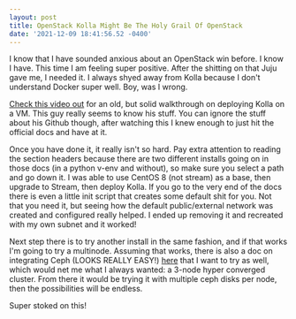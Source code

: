 ```yaml
--- 
layout: post 
title: OpenStack Kolla Might Be The Holy Grail Of OpenStack 
date: '2021-12-09 18:41:56.52 -0400' 
--- 
```

I know that I have sounded anxious about an OpenStack win before. I know I have. This time I am feeling super 
positive. After the shitting on that Juju gave me, I needed it. I always shyed away from Kolla because I don't 
understand Docker super well. Boy, was I wrong.

[Check this video out](https://www.youtube.com/watch?v=9chL31_ViVI) for an old, but solid walkthrough on 
deploying Kolla on a VM. This guy really seems to know his stuff. You can ignore the stuff about his Github 
though, after watching this I knew enough to just hit the official docs and have at it. 

Once you have done it, it really isn't so hard. Pay extra attention to reading the section headers because there 
are two different installs going on in those docs (in a python v-env and without), so make sure you select a 
path and go down it. I was able to use CentOS 8 (not stream) as a base, then upgrade to Stream, then deploy 
Kolla. If you go to the very end of the docs there is even a little init script that creates some default shit 
for you. Not that you need it, but seeing how the default public/external network was created and configured 
really helped. I ended up removing it and recreated with my own subnet and it worked! 

Next step there is to try another install in the same fashion, and if that works I'm going to try a multinode. 
Assuming that works, there is also a doc on integrating Ceph (LOOKS REALLY EASY!) 
[here](https://docs.openstack.org/kolla-ansible/queens/reference/ceph-guide.html) that I want to try as well, 
which would net me what I always wanted: a 3-node hyper converged cluster. From there it would be trying it with 
multiple ceph disks per node, then the possibilities will be endless.

Super stoked on this!
